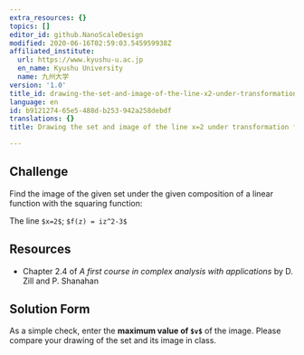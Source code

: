 ```yaml
---
extra_resources: {}
topics: []
editor_id: github.NanoScaleDesign
modified: 2020-06-16T02:59:03.545959938Z
affiliated_institute:
  url: https://www.kyushu-u.ac.jp
  en_name: Kyushu University
  name: 九州大学
version: '1.0'
title_id: drawing-the-set-and-image-of-the-line-x2-under-transformation-fz-iz2-3
language: en
id: b9121274-65e5-488d-b253-942a258debdf
translations: {}
title: Drawing the set and image of the line x=2 under transformation f(z) = iz^2-3

---
```


## Challenge

Find the image of the given set under the given composition of a linear function with the squaring function:

The line `$x=2$`; `$f(z) = iz^2-3$`
    

## Resources
    
- Chapter 2.4 of *A first course in complex analysis with applications* by D. Zill and P. Shanahan


## Solution Form
As a simple check, enter the **maximum value of `$v$`** of the image.
Please compare your drawing of the set and its image in class.
